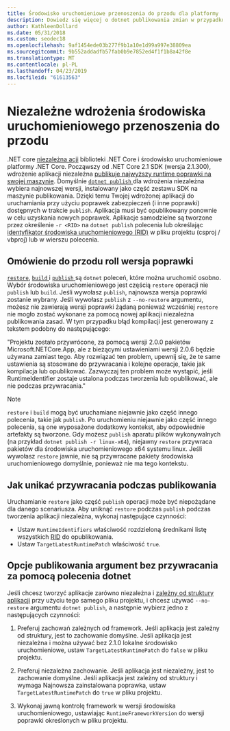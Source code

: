 ```yaml
---
title: Środowisko uruchomieniowe przenoszenia do przodu dla platformy .NET Core aplikację samodzielną wdrożeń.
description: Dowiedz się więcej o dotnet publikowania zmian w przypadku wdrożeń niezależna.
author: KathleenDollard
ms.date: 05/31/2018
ms.custom: seodec18
ms.openlocfilehash: 9af1454ede03b277f9b1a10e1d99a997e38809ea
ms.sourcegitcommit: 9b552addadfb57fab0b9e7852ed4f1f1b8a42f8e
ms.translationtype: MT
ms.contentlocale: pl-PL
ms.lasthandoff: 04/23/2019
ms.locfileid: "61613563"
---
```

# <a name="self-contained-deployment-runtime-roll-forward"></a>Niezależne wdrożenia środowiska uruchomieniowego przenoszenia do przodu

.NET core [niezależna acji](index.md) biblioteki .NET Core i środowisko uruchomieniowe platformy .NET Core. Począwszy od .NET Core 2.1 SDK (wersja 2.1.300), wdrożenie aplikacji niezależna [publikuje najwyższy runtime poprawki na swojej maszynie](https://github.com/dotnet/designs/pull/36). Domyślnie [ `dotnet publish` ](../tools/dotnet-publish.md) dla wdrożenia niezależna wybiera najnowszej wersji, instalowany jako część zestawu SDK na maszynie publikowania. Dzięki temu Twojej wdrożonej aplikacji do uruchamiania przy użyciu poprawek zabezpieczeń (i inne poprawki) dostępnych w trakcie `publish`. Aplikacja musi być opublikowany ponownie w celu uzyskania nowych poprawek. Aplikacje samodzielne są tworzone przez określenie `-r <RID>` na `dotnet publish` polecenia lub określając [identyfikator środowiska uruchomieniowego (RID)](../rid-catalog.md) w pliku projektu (csproj / vbproj) lub w wierszu polecenia.

## <a name="patch-version-roll-forward-overview"></a>Omówienie do przodu roll wersja poprawki

[`restore`](../tools/dotnet-restore.md), [ `build` ](../tools/dotnet-build.md) i [ `publish` ](../tools/dotnet-publish.md) są `dotnet` poleceń, które można uruchomić osobno. Wybór środowiska uruchomieniowego jest częścią `restore` operacji nie `publish` lub `build`. Jeśli wywołasz `publish`, najnowsza wersja poprawki zostanie wybrany. Jeśli wywołasz `publish` z `--no-restore` argumentu, możesz nie zawierają wersji poprawki żądaną ponieważ wcześniej `restore` nie mogło zostać wykonane za pomocą nowej aplikacji niezależna publikowania zasad. W tym przypadku błąd kompilacji jest generowany z tekstem podobny do następującego:

  "Projektu zostało przywrócone, za pomocą wersji 2.0.0 pakietów Microsoft.NETCore.App, ale z bieżącymi ustawieniami wersji 2.0.6 będzie używana zamiast tego. Aby rozwiązać ten problem, upewnij się, że te same ustawienia są stosowane do przywracania i kolejne operacje, takie jak kompilacja lub opublikować. Zazwyczaj ten problem może wystąpić, jeśli RuntimeIdentifier zostaje ustalona podczas tworzenia lub opublikować, ale nie podczas przywracania."

> [!NOTE]
> `restore` i `build` mogą być uruchamiane niejawnie jako część innego polecenia, takie jak `publish`. Po uruchomieniu niejawnie jako część innego polecenia, są one wyposażone dodatkowy kontekst, aby odpowiednie artefakty są tworzone. Gdy możesz `publish` aparatu plików wykonywalnych (na przykład `dotnet publish -r linux-x64`), niejawny `restore` przywraca pakietów dla środowiska uruchomieniowego x64 systemu linux. Jeśli wywołasz `restore` jawnie, nie są przywracane pakiety środowiska uruchomieniowego domyślnie, ponieważ nie ma tego kontekstu.

## <a name="how-to-avoid-restore-during-publish"></a>Jak unikać przywracania podczas publikowania

Uruchamianie `restore` jako część `publish` operacji może być niepożądane dla danego scenariusza. Aby uniknąć `restore` podczas `publish` podczas tworzenia aplikacji niezależna, wykonaj następujące czynności:

* Ustaw `RuntimeIdentifiers` właściwość rozdzieloną średnikami listę wszystkich [RID](../rid-catalog.md) do opublikowania.
* Ustaw `TargetLatestRuntimePatch` właściwość `true`.

## <a name="no-restore-argument-with-dotnet-publish-options"></a>Opcje publikowania argument bez przywracania za pomocą polecenia dotnet

Jeśli chcesz tworzyć aplikacje zarówno niezależna i [zależny od struktury aplikacji](index.md) przy użyciu tego samego pliku projektu, i chcesz używać `--no-restore` argumentu `dotnet publish`, a następnie wybierz jedno z następujących czynności:

1. Preferuj zachowań zależnych od framework. Jeśli aplikacja jest zależny od struktury, jest to zachowanie domyślne. Jeśli aplikacja jest niezależna i można używać bez 2.1.0 lokalne środowisko uruchomieniowe, ustaw `TargetLatestRuntimePatch` do `false` w pliku projektu.

2. Preferuj niezależna zachowanie. Jeśli aplikacja jest niezależny, jest to zachowanie domyślne. Jeśli aplikacja jest zależny od struktury i wymaga Najnowsza zainstalowana poprawka, ustaw `TargetLatestRuntimePatch` do `true` w pliku projektu.

3. Wykonaj jawną kontrolę framework w wersji środowiska uruchomieniowego, ustawiając `RuntimeFrameworkVersion` do wersji poprawki określonych w pliku projektu.
